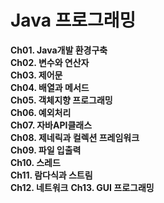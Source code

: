 # Java 프로그래밍

**Ch01. Java개발 환경구축**  
**Ch02. 변수와 연산자**  
**Ch03. 제어문**  
**Ch04. 배열과 메서드**  
**Ch05. 객체지향 프로그래밍**  
**Ch06. 예외처리**  
**Ch07. 자바API클래스**  
**Ch08. 제네릭과 컬렉션 프레임워크**  
**Ch09. 파일 입출력**  
**Ch10. 스레드**  
**Ch11. 람다식과 스트림**  
**Ch12. 네트워크** 
**Ch13. GUI 프로그래밍**
